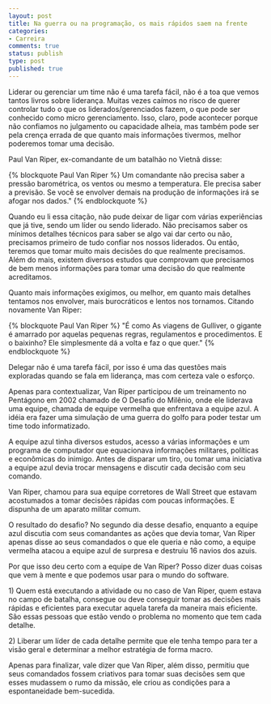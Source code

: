 ```yaml
---
layout: post
title: Na guerra ou na programação, os mais rápidos saem na frente
categories:
- Carreira
comments: true
status: publish
type: post
published: true
---
```

<p>Liderar ou gerenciar um time não é uma tarefa fácil, não é a toa que vemos tantos livros sobre liderança. Muitas vezes caímos no risco de querer controlar tudo o que os liderados/gerenciados fazem, o que pode ser conhecido como micro gerenciamento. Isso, claro, pode acontecer porque não confiamos no julgamento ou capacidade alheia, mas também pode ser pela crença errada de que quanto mais informações tivermos, melhor poderemos tomar uma decisão.</p>
<p>Paul Van Riper, ex-comandante de um batalhão no Vietnã disse:</p>

{% blockquote Paul Van Riper %}
Um comandante não precisa saber a pressão barométrica, os ventos ou mesmo a temperatura. Ele precisa saber a previsão. Se você se envolver demais na produção de informações irá se afogar nos dados."
{% endblockquote %}

<p>Quando eu li essa citação, não pude deixar de ligar com várias experiências que já tive, sendo um líder ou sendo liderado. Não precisamos saber os mínimos detalhes técnicos para saber se algo vai dar certo ou não, precisamos primeiro de tudo confiar nos nossos liderados. Ou então, teremos que tomar muito mais decisões do que realmente precisamos. Além do mais, existem diversos estudos que comprovam que precisamos de bem menos informações para tomar uma decisão do que realmente acreditamos.</p>
<p>Quanto mais informações exigimos, ou melhor, em quanto mais detalhes tentamos nos envolver, mais burocráticos e lentos nos tornamos. Citando novamente Van Riper:</p>

{% blockquote Paul Van Riper %}
"É como As viagens de Gulliver, o gigante é amarrado por aquelas pequenas regras, regulamentos e procedimentos. E o baixinho? Ele simplesmente dá a volta e faz o que quer."
{% endblockquote %}

<p>Delegar não é uma tarefa fácil, por isso é uma das questões mais exploradas quando se fala em liderança, mas com certeza vale o esforço.</p>
<p>Apenas para contextualizar, Van Riper participou de um treinamento no Pentágono em 2002 chamado de O Desafio do Milênio, onde ele liderava uma equipe, chamada de equipe vermelha que enfrentava a equipe azul. A idéia era fazer uma simulação de uma guerra do golfo para poder testar um time todo informatizado. </p>
<p>A equipe azul tinha diversos estudos, acesso a várias informações e um programa de computador que equacionava informações militares, políticas e econômicas do inimigo. Antes de disparar um tiro, ou tomar uma iniciativa a equipe azul devia trocar mensagens e discutir cada decisão com seu comando. </p>
<p>Van Riper, chamou para sua equipe corretores de Wall Street que estavam acostumados a tomar decisões rápidas com poucas informações. E dispunha de um aparato militar comum.</p>
<p>O resultado do desafio? No segundo dia desse desafio, enquanto a equipe azul discutia com seus comandantes as ações que devia tomar, Van Riper apenas disse ao seus comandados o que ele queria e não como, a equipe vermelha atacou a equipe azul de surpresa e destruiu 16 navios dos azuis.</p>
<p>Por que isso deu certo com a equipe de Van Riper? Posso dizer duas coisas que vem à mente e que podemos usar para o mundo do software. </p>
<p>1) Quem está executando a atividade ou no caso de Van Riper, quem estava no campo de batalha, consegue ou deve conseguir tomar as decisões mais rápidas e eficientes para executar aquela tarefa da maneira mais eficiente. São essas pessoas que estão vendo o problema no momento que tem cada detalhe.</p>
<p>2) Liberar um líder de cada detalhe permite que ele tenha tempo para ter a visão geral e determinar a melhor estratégia de forma macro.</p>
<p>Apenas para finalizar, vale dizer que Van Riper, além disso, permitiu que seus comandados fossem criativos para tomar suas decisões sem que esses mudassem o rumo da missão, ele criou as condições para a espontaneidade bem-sucedida.</p>
